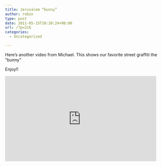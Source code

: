 ```yaml
---
title: Jerusalem “bunny”
author: robin
type: post
date: 2011-05-15T10:20:24+00:00
url: /?p=216
categories:
  - Uncategorized

---
```

Here&#8217;s another video from Michael. This shows our favorite street graffiti the &#8220;bunny&#8221;

Enjoy!!

<iframe src="http://player.vimeo.com/video/23745824" width="500" height="281" frameborder="0" webkitAllowFullScreen mozallowfullscreen allowFullScreen></iframe>
